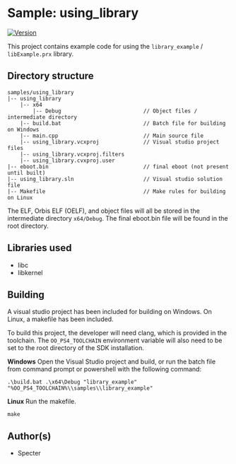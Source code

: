 # Sample: using_library

[![Version](https://img.shields.io/badge/Version-1.0-brightgreen.svg)](https://github.com/Cryptogenic/OpenOrbis-PS4-Toolchain)

This project contains example code for using the `library_example` / `libExample.prx` library.



## Directory structure
```
samples/using_library
|-- using_library
    |-- x64
        |-- Debug                          // Object files / intermediate directory
    |-- build.bat                          // Batch file for building on Windows
    |-- main.cpp                           // Main source file
    |-- using_library.vcxproj              // Visual studio project files
    |-- using_library.vcxproj.filters
    |-- using_library.cvxproj.user
|-- eboot.bin                              // final eboot (not present until built)
|-- using_library.sln                      // Visual studio solution file
|-- Makefile                               // Make rules for building on Linux
```
The ELF, Orbis ELF (OELF), and object files will all be stored in the intermediate directory `x64/Debug`. The final eboot.bin file will be found in the root directory.



## Libraries used

- libc
- libkernel



## Building

A visual studio project has been included for building on Windows. On Linux, a makefile has been included.

To build this project, the developer will need clang, which is provided in the toolchain. The `OO_PS4_TOOLCHAIN` environment variable will also need to be set to the root directory of the SDK installation.

__Windows__
Open the Visual Studio project and build, or run the batch file from command prompt or powershell with the following command:
```
.\build.bat .\x64\Debug "library_example" "%OO_PS4_TOOLCHAIN%\\samples\\library_example"
```

__Linux__
Run the makefile.
```
make
```



## Author(s)

- Specter
